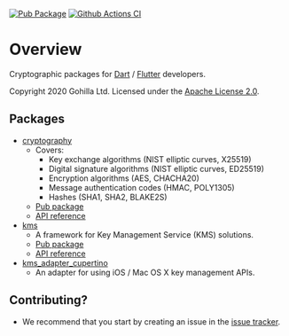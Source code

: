 [![Pub Package](https://img.shields.io/pub/v/cryptography.svg)](https://pub.dev/packages/cryptography)
[![Github Actions CI](https://github.com/dint-dev/cryptography/workflows/Dart%20CI/badge.svg)](https://github.com/dint-dev/cryptography/actions?query=workflow%3A%22Dart+CI%22)

# Overview

Cryptographic packages for [Dart](https://dart.dev) / [Flutter](https://flutter.dev) developers.

Copyright 2020 Gohilla Ltd. Licensed under the [Apache License 2.0](LICENSE).

## Packages
  * [cryptography](cryptography)
    * Covers:
      * Key exchange algorithms (NIST elliptic curves, X25519)
      * Digital signature algorithms (NIST elliptic curves, ED25519)
      * Encryption algorithms (AES, CHACHA20)
      * Message authentication codes (HMAC, POLY1305)
      * Hashes (SHA1, SHA2, BLAKE2S)
    * [Pub package](https://pub.dev/packages/cryptography)
    * [API reference](https://pub.dev/documentation/cryptography/latest/)
  * [kms](kms)
    * A framework for Key Management Service (KMS) solutions.
    * [Pub package](https://pub.dev/packages/kms)
    * [API reference](https://pub.dev/documentation/kms/latest/)
  * [kms_adapter_cupertino](kms_adapter_cupertino)
    * An adapter for using iOS / Mac OS X key management APIs.

## Contributing?
  * We recommend that you start by creating an issue in the
    [issue tracker](https://github.com/dint-dev/cryptography/issues).